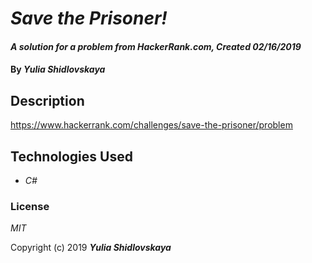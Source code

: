 # _Save the Prisoner!_

#### _A solution for a problem from HackerRank.com, Created 02/16/2019_

#### By _**Yulia Shidlovskaya**_

## Description
https://www.hackerrank.com/challenges/save-the-prisoner/problem

## Technologies Used

* _C#_

### License

*MIT*

Copyright (c) 2019 **_Yulia Shidlovskaya_**
